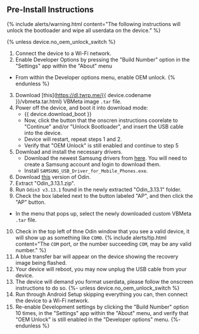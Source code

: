 ## Pre-Install Instructions

{% include alerts/warning.html content="The following instructions will unlock the bootloader and wipe all userdata on the device." %}

{% unless device.no_oem_unlock_switch %}
1. Connect the device to a Wi-Fi network.
2. Enable Developer Options by pressing the "Build Number" option in the "Settings" app within the "About" menu
 * From within the Developer options menu, enable OEM unlock.
{% endunless %}
3. Download [this](https://dl.twrp.me/{{ device.codename }}/vbmeta.tar.html) VBMeta image `.tar` file.
4. Power off the device, and boot it into download mode:
    * {{ device.download_boot }}
    * Now, click the button that the onscren instructions coorelate to "Continue" and/or "Unlock Bootloader", and insert the USB cable into the device.
    * Device will restart, repeat steps 1 and 2.
    * Verify that "OEM Unlock" is still enabled and continue to step 5
5. Download and install the necessary drivers.
    * Download the newest Samsung drivers from [here](https://developer.samsung.com/mobile/android-usb-driver.html). You will need to create a Samsung account and login to download them.
    * Install `SAMSUNG_USB_Driver_for_Mobile_Phones.exe`.
6. Download [this](https://androidfilehost.com/?fid=4349826312261712202) version of Odin.
7. Extract "Odin_3.13.1.zip".
8. Run `Odin3 v3.13.1` found in the newly  extracted "Odin_3.13.1" folder.
9. Check the box labeled next to the button labeled "AP", and then click the "AP" button.
 * In the menu that pops up, select the newly downloaded custom VBMeta `.tar` file.
10. Check in the top left of thne Odin window that you see a valid device, it will show up as something like `COM0`.
    {% include alerts/tip.html content="The `COM` port, or the number succeeding `COM`, may be any valid number." %}
11. A blue transfer bar will appear on the device showing the recovery image being flashed.
12. Your device will reboot, you may now unplug the USB cable from your device.
13. The device will demand you format userdata, please follow the onscreen instructions to do so.
{%- unless device.no_oem_unlock_switch %}
14. Run through Android Setup skipping everything you can, then connect the device to a Wi-Fi network.
15. Re-enable Development settings by clicking the "Build Number" option 10 times, in the "Settings" app within the "About" menu, and verify that "OEM Unlock" is still enabled in the "Developer options" menu.
{%- endunless %}
